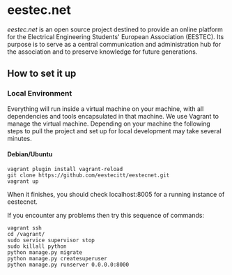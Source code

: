# eestec.net

*eestec.net* is an open source project destined to provide an online platform for the
Electrical Engineering Students' European Association (EESTEC). Its purpose is to serve
as a central communication and administration hub for the association and to preserve knowledge for
future generations.

## How to set it up

### Local Environment
Everything will run inside a virtual machine on your machine, with all dependencies and tools encapsulated in that machine. We use Vagrant to manage the virtual machine. Depending on your machine the following steps to pull the project and set up for local development may take several minutes.

#### Debian/Ubuntu
```sudo apt-get install git virtualbox vagrant
vagrant plugin install vagrant-reload
git clone https://github.com/eestecitt/eestecnet.git
vagrant up
```
When it finishes, you should check localhost:8005 for a running instance of eestecnet.

If you encounter any problems then try this sequence of commands:
```
vagrant ssh
cd /vagrant/
sudo service supervisor stop
sudo killall python
python manage.py migrate
python manage.py createsuperuser
python manage.py runserver 0.0.0.0:8000
```
